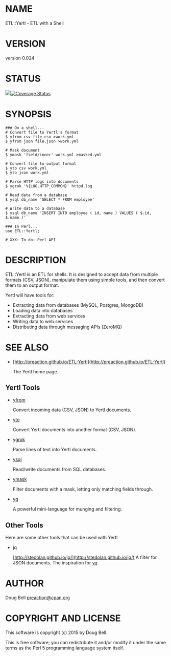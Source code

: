 # NAME

ETL::Yertl - ETL with a Shell

# VERSION

version 0.024

# STATUS

<a href="https://travis-ci.org/preaction/ETL-Yertl"><img src="https://travis-ci.org/preaction/ETL-Yertl.svg?branch=master"></a><a href="https://coveralls.io/r/preaction/ETL-Yertl"><img src="https://coveralls.io/repos/preaction/ETL-Yertl/badge.png" alt="Coverage Status" /></a>

# SYNOPSIS

    ### On a shell...
    # Convert file to Yertl's format
    $ yfrom csv file.csv >work.yml
    $ yfrom json file.json >work.yml

    # Mask document
    $ ymask 'field/inner' work.yml >masked.yml

    # Convert file to output format
    $ yto csv work.yml
    $ yto json work.yml

    # Parse HTTP logs into documents
    $ ygrok '%{LOG.HTTP_COMMON}' httpd.log

    # Read data from a database
    $ ysql db_name 'SELECT * FROM employee'

    # Write data to a database
    $ ysql db_name 'INSERT INTO employee ( id, name ) VALUES ( $.id, $.name )'

    ### In Perl...
    use ETL::Yertl;

    # XXX: To do: Perl API

# DESCRIPTION

ETL::Yertl is an ETL for shells. It is designed to accept data from multiple formats
(CSV, JSON), manipulate them using simple tools, and then convert them to an output
format.

Yertl will have tools for:

- Extracting data from databases (MySQL, Postgres, MongoDB)
- Loading data into databases
- Extracting data from web services
- Writing data to web services
- Distributing data through messaging APIs (ZeroMQ)

# SEE ALSO

- [http://preaction.github.io/ETL-Yertl](http://preaction.github.io/ETL-Yertl)

    The Yertl home page.

## Yertl Tools

- [yfrom](https://metacpan.org/pod/yfrom)

    Convert incoming data (CSV, JSON) to Yertl documents.

- [yto](https://metacpan.org/pod/yto)

    Convert Yertl documents into another format (CSV, JSON).

- [ygrok](https://metacpan.org/pod/ygrok)

    Parse lines of text into Yertl documents.

- [ysql](https://metacpan.org/pod/ysql)

    Read/write documents from SQL databases.

- [ymask](https://metacpan.org/pod/ymask)

    Filter documents with a mask, letting only matching fields through.

- [yq](https://metacpan.org/pod/yq)

    A powerful mini-language for munging and filtering.

## Other Tools

Here are some other tools that can be used with Yertl

- jq

    [http://stedolan.github.io/jq/](http://stedolan.github.io/jq/) A filter for JSON documents. The inspiration
    for [yq](https://metacpan.org/pod/yq).

# AUTHOR

Doug Bell <preaction@cpan.org>

# COPYRIGHT AND LICENSE

This software is copyright (c) 2015 by Doug Bell.

This is free software; you can redistribute it and/or modify it under
the same terms as the Perl 5 programming language system itself.
